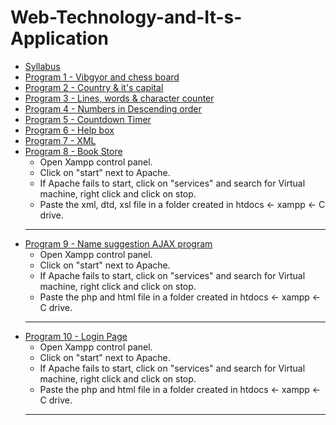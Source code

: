# Web-Technology-and-It-s-Application

- [Syllabus](https://github.com/g-gourav-r/webdevlab/blob/main/Web%20Technologies%20Laboratory%20Syllabus.pdf)
- [Program 1 - Vibgyor and chess board](https://github.com/g-gourav-r/webdevlab/tree/main/Program_1)
- [Program 2 - Country & it's capital](https://github.com/g-gourav-r/webdevlab/tree/main/Program_2)
- [Program 3 - Lines, words & character counter](https://github.com/g-gourav-r/webdevlab/tree/main/Program_3)
- [Program 4 - Numbers in Descending order](https://github.com/g-gourav-r/webdevlab/blob/main/Program_4/sort.html)
- [Program 5 - Countdown Timer](https://github.com/g-gourav-r/webdevlab/blob/main/Program_5/Countdown_timer.html)
- [Program 6 - Help box](https://github.com/g-gourav-r/webdevlab/blob/main/help.html)
- [Program 7 - XML](https://github.com/g-gourav-r/webdevlab/tree/main/Program_7)
- [Program 8 - Book Store ](https://github.com/g-gourav-r/webdevlab/tree/main/Program_8)
    * Open Xampp control panel.
    * Click on "start" next to Apache.
    * If Apache fails to start, click on "services" and search for Virtual machine, right click and click on stop.
    * Paste the xml, dtd, xsl file in a folder created in htdocs <- xampp <- C drive.
  ---
- [Program 9 - Name suggestion AJAX program](https://github.com/g-gourav-r/webdevlab/tree/main/Program_9)
    * Open Xampp control panel.
    * Click on "start" next to Apache.
    * If Apache fails to start, click on "services" and search for Virtual machine, right click and click on stop.
    * Paste the php and html file in a folder created in htdocs <- xampp <- C drive.
  ---
- [Program 10 - Login Page](https://github.com/g-gourav-r/webdevlab/tree/main/Program_10)
    * Open Xampp control panel.
    * Click on "start" next to Apache.
    * If Apache fails to start, click on "services" and search for Virtual machine, right click and click on stop.
    * Paste the php and html file in a folder created in htdocs <- xampp <- C drive.
  ---
